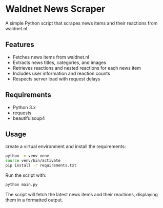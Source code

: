 # Waldnet News Scraper

A simple Python script that scrapes news items and their reactions from waldnet.nl.

## Features

- Fetches news items from waldnet.nl
- Extracts news titles, categories, and images
- Retrieves reactions and nested reactions for each news item
- Includes user information and reaction counts
- Respects server load with request delays

## Requirements

- Python 3.x
- requests
- beautifulsoup4

## Usage

create a virtual environment and install the requirements:

```bash
python -m venv venv
source venv/bin/activate
pip install -r requirements.txt
```

Run the script with:

```bash
python main.py
```

The script will fetch the latest news items and their reactions, displaying them in a formatted output.
